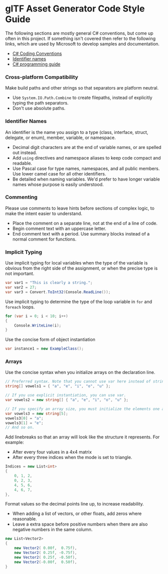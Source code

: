 # glTF Asset Generator Code Style Guide

The following sections are mostly general C# conventions, but come up often in this project. If something isn't covered then refer to the following links, which are used by Microsoft to develop samples and documentation.
+ [C# Coding Conventions](https://docs.microsoft.com/en-us/dotnet/csharp/programming-guide/inside-a-program/coding-conventions)
+ [Identifier names](https://docs.microsoft.com/en-us/dotnet/csharp/programming-guide/inside-a-program/identifier-names)
+ [C# programming guide](https://docs.microsoft.com/en-us/dotnet/csharp/programming-guide/index)

### Cross-platform Compatibility
Make build paths and other strings so that separators are platform neutral.
+ Use `System.IO.Path.Combine` to create filepaths, instead of explicitly typing the path separators.
+ Don't use absolute paths.

### Identifier Names
An identifier is the name you assign to a type (class, interface, struct, delegate, or enum), member, variable, or namespace.
+ Decimal digit characters are at the end of variable names, or are spelled out instead.
+ Add `using` directives and namespace aliases to keep code compact and readable.
+ Use Pascal case for type names, namespaces, and all public members. Use lower camel case for all other identifiers.
+ Be detailed when naming variables. We'd prefer to have longer variable names whose purpose is easily understood.

### Commenting
Please use comments to leave hints before sections of complex logic, to make the intent easier to understand.
+ Place the comment on a separate line, not at the end of a line of code.
+ Begin comment text with an uppercase letter.
+ End comment text with a period.
Use summary blocks instead of a normal comment for functions.

### Implicit Typing
Use implicit typing for local variables when the type of the variable is obvious from the right side of the assignment, or when the precise type is not important.
```C#
var var1 = "This is clearly a string.";
var var2 = 27;
var var3 = Convert.ToInt32(Console.ReadLine());
```
Use implicit typing to determine the type of the loop variable in `for` and `foreach` loops.
```C#
for (var i = 0; i < 10; i++)
{
    Console.WriteLine(i);
}
```
Use the concise form of object instantiation
```C#
var instance1 = new ExampleClass();
```

### Arrays
Use the concise syntax when you initialize arrays on the declaration line.
```C#
// Preferred syntax. Note that you cannot use var here instead of string[].
string[] vowels1 = { "a", "e", "i", "o", "u" };

// If you use explicit instantiation, you can use var.
var vowels2 = new string[] { "a", "e", "i", "o", "u" };

// If you specify an array size, you must initialize the elements one at a time.
var vowels3 = new string[5];
vowels3[0] = "a";
vowels3[1] = "e";
// And so on.
```

Add linebreaks so that an array will look like the structure it represents. 
For example:
+ After every four values in a 4x4 matrix
+ After every three indices when the mode is set to triangle.
```C#
Indices = new List<int>
{
    0, 1, 2, 
    0, 2, 3, 
    4, 5, 6,
    4, 6, 7,
},
```

Format values so the decimal points line up, to increase readability.
+ When adding a list of vectors, or other floats, add zeros where reasonable. 
+ Leave a extra space before positive numbers when there are also negative numbers in the same column. 
```C#
new List<Vector2>
{
    new Vector2( 0.00f,  0.75f),
    new Vector2( 0.25f, -0.75f),
    new Vector2( 0.25f, -0.50f),
    new Vector2(-0.00f,  0.50f),
}
```

